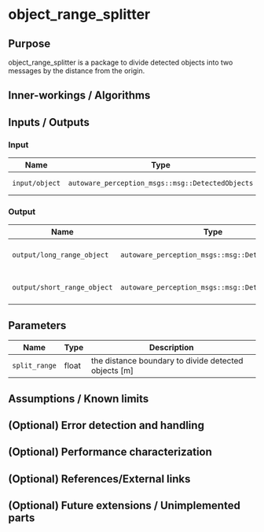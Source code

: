 # object_range_splitter

## Purpose

object_range_splitter is a package to divide detected objects into two messages by the distance from the origin.

## Inner-workings / Algorithms

<!-- Write how this package works. Flowcharts and figures are great. Add sub-sections as you like.

Example:
  ### Flowcharts

  ...(PlantUML or something)

  ### State Transitions

  ...(PlantUML or something)

  ### How to filter target obstacles

  ...

  ### How to optimize trajectory

  ...
-->

## Inputs / Outputs

### Input

| Name           | Type                                                  | Description      |
| -------------- | ----------------------------------------------------- | ---------------- |
| `input/object` | `autoware_perception_msgs::msg::DetectedObjects` | detected objects |

### Output

| Name                        | Type                                                  | Description                  |
| --------------------------- | ----------------------------------------------------- | ---------------------------- |
| `output/long_range_object`  | `autoware_perception_msgs::msg::DetectedObjects` | long range detected objects  |
| `output/short_range_object` | `autoware_perception_msgs::msg::DetectedObjects` | short range detected objects |

## Parameters

| Name          | Type  | Description                                          |
| ------------- | ----- | ---------------------------------------------------- |
| `split_range` | float | the distance boundary to divide detected objects [m] |

## Assumptions / Known limits

<!-- Write assumptions and limitations of your implementation.

Example:
  This algorithm assumes obstacles are not moving, so if they rapidly move after the vehicle started to avoid them, it might collide with them.
  Also, this algorithm doesn't care about blind spots. In general, since too close obstacles aren't visible due to the sensing performance limit, please take enough margin to obstacles.
-->

## (Optional) Error detection and handling

<!-- Write how to detect errors and how to recover from them.

Example:
  This package can handle up to 20 obstacles. If more obstacles found, this node will give up and raise diagnostic errors.
-->

## (Optional) Performance characterization

<!-- Write performance information like complexity. If it wouldn't be the bottleneck, not necessary.

Example:
  ### Complexity

  This algorithm is O(N).

  ### Processing time

  ...
-->

## (Optional) References/External links

<!-- Write links you referred to when you implemented.

Example:
  [1] {link_to_a_thesis}
  [2] {link_to_an_issue}
-->

## (Optional) Future extensions / Unimplemented parts

<!-- Write future extensions of this package.

Example:
  Currently, this package can't handle the chattering obstacles well. We plan to add some probabilistic filters in the perception layer to improve it.
  Also, there are some parameters that should be global(e.g. vehicle size, max steering, etc.). These will be refactored and defined as global parameters so that we can share the same parameters between different nodes.
-->
